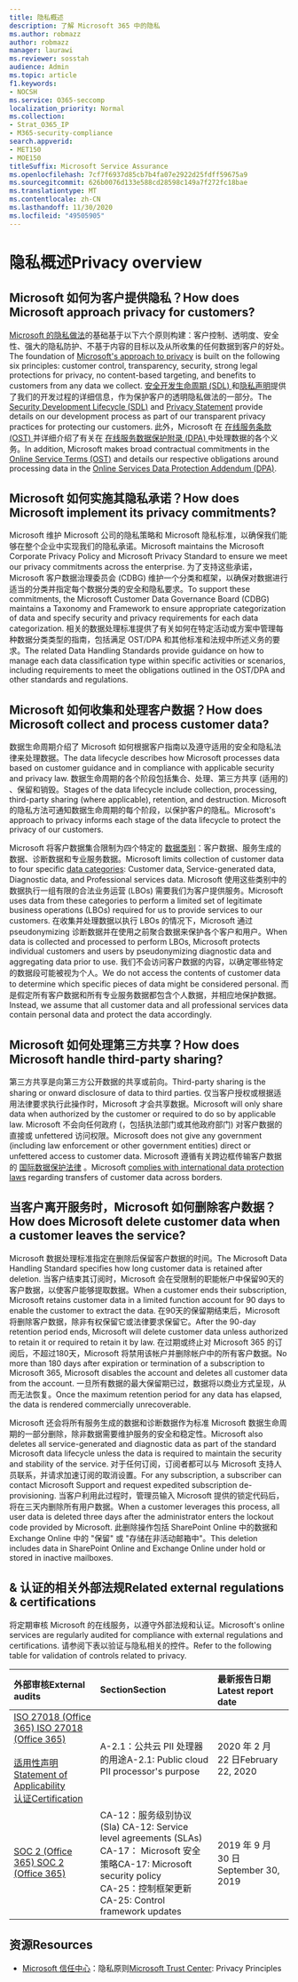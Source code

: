 ```yaml
---
title: 隐私概述
description: 了解 Microsoft 365 中的隐私
ms.author: robmazz
author: robmazz
manager: laurawi
ms.reviewer: sosstah
audience: Admin
ms.topic: article
f1.keywords:
- NOCSH
ms.service: O365-seccomp
localization_priority: Normal
ms.collection:
- Strat_O365_IP
- M365-security-compliance
search.appverid:
- MET150
- MOE150
titleSuffix: Microsoft Service Assurance
ms.openlocfilehash: 7cf7f6937d85cb7b4fa07e2922d25fdff59675a9
ms.sourcegitcommit: 626b0076d133e588cd28598c149a7f272fc18bae
ms.translationtype: MT
ms.contentlocale: zh-CN
ms.lasthandoff: 11/30/2020
ms.locfileid: "49505905"
---
```

# <a name="privacy-overview"></a><span data-ttu-id="d0f46-103">隐私概述</span><span class="sxs-lookup"><span data-stu-id="d0f46-103">Privacy overview</span></span>

## <a name="how-does-microsoft-approach-privacy-for-customers"></a><span data-ttu-id="d0f46-104">Microsoft 如何为客户提供隐私？</span><span class="sxs-lookup"><span data-stu-id="d0f46-104">How does Microsoft approach privacy for customers?</span></span>

<span data-ttu-id="d0f46-105">[Microsoft 的隐私做法](https://privacy.microsoft.com/#whatinformationwecollectmodule)的基础基于以下六个原则构建：客户控制、透明度、安全性、强大的隐私防护、不基于内容的目标以及从所收集的任何数据到客户的好处。</span><span class="sxs-lookup"><span data-stu-id="d0f46-105">The foundation of [Microsoft's approach to privacy](https://privacy.microsoft.com/#whatinformationwecollectmodule) is built on the following six principles: customer control, transparency, security, strong legal protections for privacy, no content-based targeting, and benefits to customers from any data we collect.</span></span> <span data-ttu-id="d0f46-106">[安全开发生命周期 (SDL) ](https://www.microsoft.com/securityengineering/sdl/)和[隐私声明](https://privacy.microsoft.com/privacystatement)提供了我们的开发过程的详细信息，作为保护客户的透明隐私做法的一部分。</span><span class="sxs-lookup"><span data-stu-id="d0f46-106">The [Security Development Lifecycle (SDL)](https://www.microsoft.com/securityengineering/sdl/) and [Privacy Statement](https://privacy.microsoft.com/privacystatement) provide details on our development process as part of our transparent privacy practices for protecting our customers.</span></span> <span data-ttu-id="d0f46-107">此外，Microsoft 在 [在线服务条款 (OST) ](https://www.microsoft.com/licensing/product-licensing/products) 并详细介绍了有关在 [在线服务数据保护附录 (DPA) ](https://www.microsoftvolumelicensing.com/DocumentSearch.aspx?Mode=3&DocumentTypeId=67)中处理数据的各个义务。</span><span class="sxs-lookup"><span data-stu-id="d0f46-107">In addition, Microsoft makes broad contractual commitments in the [Online Service Terms (OST)](https://www.microsoft.com/licensing/product-licensing/products) and details our respective obligations around processing data in the [Online Services Data Protection Addendum (DPA)](https://www.microsoftvolumelicensing.com/DocumentSearch.aspx?Mode=3&DocumentTypeId=67).</span></span>

## <a name="how-does-microsoft-implement-its-privacy-commitments"></a><span data-ttu-id="d0f46-108">Microsoft 如何实施其隐私承诺？</span><span class="sxs-lookup"><span data-stu-id="d0f46-108">How does Microsoft implement its privacy commitments?</span></span>

<span data-ttu-id="d0f46-109">Microsoft 维护 Microsoft 公司的隐私策略和 Microsoft 隐私标准，以确保我们能够在整个企业中实现我们的隐私承诺。</span><span class="sxs-lookup"><span data-stu-id="d0f46-109">Microsoft maintains the Microsoft Corporate Privacy Policy and Microsoft Privacy Standard to ensure we meet our privacy commitments across the enterprise.</span></span> <span data-ttu-id="d0f46-110">为了支持这些承诺，Microsoft 客户数据治理委员会 (CDBG) 维护一个分类和框架，以确保对数据进行适当的分类并指定每个数据分类的安全和隐私要求。</span><span class="sxs-lookup"><span data-stu-id="d0f46-110">To support these commitments, the Microsoft Customer Data Governance Board (CDBG) maintains a Taxonomy and Framework to ensure appropriate categorization of data and specify security and privacy requirements for each data categorization.</span></span> <span data-ttu-id="d0f46-111">相关的数据处理标准提供了有关如何在特定活动或方案中管理每种数据分类类型的指南，包括满足 OST/DPA 和其他标准和法规中所述义务的要求。</span><span class="sxs-lookup"><span data-stu-id="d0f46-111">The related Data Handling Standards provide guidance on how to manage each data classification type within specific activities or scenarios, including requirements to meet the obligations outlined in the OST/DPA and other standards and regulations.</span></span>

## <a name="how-does-microsoft-collect-and-process-customer-data"></a><span data-ttu-id="d0f46-112">Microsoft 如何收集和处理客户数据？</span><span class="sxs-lookup"><span data-stu-id="d0f46-112">How does Microsoft collect and process customer data?</span></span>

<span data-ttu-id="d0f46-113">数据生命周期介绍了 Microsoft 如何根据客户指南以及遵守适用的安全和隐私法律来处理数据。</span><span class="sxs-lookup"><span data-stu-id="d0f46-113">The data lifecycle describes how Microsoft processes data based on customer guidance and in compliance with applicable security and privacy law.</span></span> <span data-ttu-id="d0f46-114">数据生命周期的各个阶段包括集合、处理、第三方共享 (适用的) 、保留和销毁。</span><span class="sxs-lookup"><span data-stu-id="d0f46-114">Stages of the data lifecycle include collection, processing, third-party sharing (where applicable), retention, and destruction.</span></span> <span data-ttu-id="d0f46-115">Microsoft 的隐私方法可通知数据生命周期的每个阶段，以保护客户的隐私。</span><span class="sxs-lookup"><span data-stu-id="d0f46-115">Microsoft's approach to privacy informs each stage of the data lifecycle to protect the privacy of our customers.</span></span>

<span data-ttu-id="d0f46-116">Microsoft 将客户数据集合限制为四个特定的 [数据类别](https://www.microsoft.com/trust-center/privacy/customer-data-definitions?rtc=1)：客户数据、服务生成的数据、诊断数据和专业服务数据。</span><span class="sxs-lookup"><span data-stu-id="d0f46-116">Microsoft limits collection of customer data to four specific [data categories](https://www.microsoft.com/trust-center/privacy/customer-data-definitions?rtc=1): Customer data, Service-generated data, Diagnostic data, and Professional services data.</span></span> <span data-ttu-id="d0f46-117">Microsoft 使用这些类别中的数据执行一组有限的合法业务运营 (LBOs) 需要我们为客户提供服务。</span><span class="sxs-lookup"><span data-stu-id="d0f46-117">Microsoft uses data from these categories to perform a limited set of legitimate business operations (LBOs) required for us to provide services to our customers.</span></span> <span data-ttu-id="d0f46-118">在收集并处理数据以执行 LBOs 的情况下，Microsoft 通过 pseudonymizing 诊断数据并在使用之前聚合数据来保护各个客户和用户。</span><span class="sxs-lookup"><span data-stu-id="d0f46-118">When data is collected and processed to perform LBOs, Microsoft protects individual customers and users by pseudonymizing diagnostic data and aggregating data prior to use.</span></span> <span data-ttu-id="d0f46-119">我们不会访问客户数据的内容，以确定哪些特定的数据段可能被视为个人。</span><span class="sxs-lookup"><span data-stu-id="d0f46-119">We do not access the contents of customer data to determine which specific pieces of data might be considered personal.</span></span> <span data-ttu-id="d0f46-120">而是假定所有客户数据和所有专业服务数据都包含个人数据，并相应地保护数据。</span><span class="sxs-lookup"><span data-stu-id="d0f46-120">Instead, we assume that all customer data and all professional services data contain personal data and protect the data accordingly.</span></span>

## <a name="how-does-microsoft-handle-third-party-sharing"></a><span data-ttu-id="d0f46-121">Microsoft 如何处理第三方共享？</span><span class="sxs-lookup"><span data-stu-id="d0f46-121">How does Microsoft handle third-party sharing?</span></span>

<span data-ttu-id="d0f46-122">第三方共享是向第三方公开数据的共享或前向。</span><span class="sxs-lookup"><span data-stu-id="d0f46-122">Third-party sharing is the sharing or onward disclosure of data to third parties.</span></span> <span data-ttu-id="d0f46-123">仅当客户授权或根据适用法律要求执行此操作时，Microsoft 才会共享数据。</span><span class="sxs-lookup"><span data-stu-id="d0f46-123">Microsoft will only share data when authorized by the customer or required to do so by applicable law.</span></span> <span data-ttu-id="d0f46-124">Microsoft 不会向任何政府 (，包括执法部门或其他政府部门) 对客户数据的直接或 unfettered 访问权限。</span><span class="sxs-lookup"><span data-stu-id="d0f46-124">Microsoft does not give any government (including law enforcement or other government entities) direct or unfettered access to customer data.</span></span> <span data-ttu-id="d0f46-125">Microsoft 遵循有关跨边框传输客户数据的 [国际数据保护法律](https://www.microsoft.com/trust-center/privacy/data-location) 。</span><span class="sxs-lookup"><span data-stu-id="d0f46-125">Microsoft [complies with international data protection laws](https://www.microsoft.com/trust-center/privacy/data-location) regarding transfers of customer data across borders.</span></span>

## <a name="how-does-microsoft-delete-customer-data-when-a-customer-leaves-the-service"></a><span data-ttu-id="d0f46-126">当客户离开服务时，Microsoft 如何删除客户数据？</span><span class="sxs-lookup"><span data-stu-id="d0f46-126">How does Microsoft delete customer data when a customer leaves the service?</span></span>

<span data-ttu-id="d0f46-127">Microsoft 数据处理标准指定在删除后保留客户数据的时间。</span><span class="sxs-lookup"><span data-stu-id="d0f46-127">The Microsoft Data Handling Standard specifies how long customer data is retained after deletion.</span></span> <span data-ttu-id="d0f46-128">当客户结束其订阅时，Microsoft 会在受限制的职能帐户中保留90天的客户数据，以使客户能够提取数据。</span><span class="sxs-lookup"><span data-stu-id="d0f46-128">When a customer ends their subscription, Microsoft retains customer data in a limited function account for 90 days to enable the customer to extract the data.</span></span> <span data-ttu-id="d0f46-129">在90天的保留期结束后，Microsoft 将删除客户数据，除非有权保留它或法律要求保留它。</span><span class="sxs-lookup"><span data-stu-id="d0f46-129">After the 90-day retention period ends, Microsoft will delete customer data unless authorized to retain it or required to retain it by law.</span></span> <span data-ttu-id="d0f46-130">在过期或终止对 Microsoft 365 的订阅后，不超过180天，Microsoft 将禁用该帐户并删除帐户中的所有客户数据。</span><span class="sxs-lookup"><span data-stu-id="d0f46-130">No more than 180 days after expiration or termination of a subscription to Microsoft 365, Microsoft disables the account and deletes all customer data from the account.</span></span> <span data-ttu-id="d0f46-131">一旦所有数据的最大保留期已过，数据将以商业方式呈现，从而无法恢复。</span><span class="sxs-lookup"><span data-stu-id="d0f46-131">Once the maximum retention period for any data has elapsed, the data is rendered commercially unrecoverable.</span></span>

<span data-ttu-id="d0f46-132">Microsoft 还会将所有服务生成的数据和诊断数据作为标准 Microsoft 数据生命周期的一部分删除，除非数据需要维护服务的安全和稳定性。</span><span class="sxs-lookup"><span data-stu-id="d0f46-132">Microsoft also deletes all service-generated and diagnostic data as part of the standard Microsoft data lifecycle unless the data is required to maintain the security and stability of the service.</span></span> <span data-ttu-id="d0f46-133">对于任何订阅，订阅者都可以与 Microsoft 支持人员联系，并请求加速订阅的取消设置。</span><span class="sxs-lookup"><span data-stu-id="d0f46-133">For any subscription, a subscriber can contact Microsoft Support and request expedited subscription de-provisioning.</span></span> <span data-ttu-id="d0f46-134">当客户利用此过程时，管理员输入 Microsoft 提供的锁定代码后，将在三天内删除所有用户数据。</span><span class="sxs-lookup"><span data-stu-id="d0f46-134">When a customer leverages this process, all user data is deleted three days after the administrator enters the lockout code provided by Microsoft.</span></span> <span data-ttu-id="d0f46-135">此删除操作包括 SharePoint Online 中的数据和 Exchange Online 中的 "保留" 或 "存储在非活动邮箱中"。</span><span class="sxs-lookup"><span data-stu-id="d0f46-135">This deletion includes data in SharePoint Online and Exchange Online under hold or stored in inactive mailboxes.</span></span>

## <a name="related-external-regulations--certifications"></a><span data-ttu-id="d0f46-136">& 认证的相关外部法规</span><span class="sxs-lookup"><span data-stu-id="d0f46-136">Related external regulations & certifications</span></span>

<span data-ttu-id="d0f46-137">将定期审核 Microsoft 的在线服务，以遵守外部法规和认证。</span><span class="sxs-lookup"><span data-stu-id="d0f46-137">Microsoft's online services are regularly audited for compliance with external regulations and certifications.</span></span> <span data-ttu-id="d0f46-138">请参阅下表以验证与隐私相关的控件。</span><span class="sxs-lookup"><span data-stu-id="d0f46-138">Refer to the following table for validation of controls related to privacy.</span></span>

| <span data-ttu-id="d0f46-139">**外部审核**</span><span class="sxs-lookup"><span data-stu-id="d0f46-139">**External audits**</span></span> | <span data-ttu-id="d0f46-140">**Section**</span><span class="sxs-lookup"><span data-stu-id="d0f46-140">**Section**</span></span> | <span data-ttu-id="d0f46-141">**最新报告日期**</span><span class="sxs-lookup"><span data-stu-id="d0f46-141">**Latest report date**</span></span> |
|:--------------------|:------------|:-----------------------|  
| [<span data-ttu-id="d0f46-142">ISO 27018 (Office 365) </span><span class="sxs-lookup"><span data-stu-id="d0f46-142">ISO 27018 (Office 365)</span></span>](https://servicetrust.microsoft.com/ViewPage/MSComplianceGuideV3?command=Download&downloadType=Document&downloadId=d7864d4f-e053-4cc4-a964-fa526d07c3be&tab=7027ead0-3d6b-11e9-b9e1-290b1eb4cdeb&docTab=7027ead0-3d6b-11e9-b9e1-290b1eb4cdeb_ISO_Reports) <br><br> [<span data-ttu-id="d0f46-143">适用性声明</span><span class="sxs-lookup"><span data-stu-id="d0f46-143">Statement of Applicability</span></span>](https://servicetrust.microsoft.com/ViewPage/MSComplianceGuide?command=Download&downloadType=Document&downloadId=8ee1e46b-2ada-4e7b-bb7d-4c55a8cb6fcd&docTab=4ce99610-c9c0-11e7-8c2c-f908a777fa4d_ISO_Reports) <br> [<span data-ttu-id="d0f46-144">认证</span><span class="sxs-lookup"><span data-stu-id="d0f46-144">Certification</span></span>](https://servicetrust.microsoft.com/ViewPage/MSComplianceGuideV3?command=Download&downloadType=Document&downloadId=43e89534-f48d-42ea-a7a7-3523ff516036&tab=7027ead0-3d6b-11e9-b9e1-290b1eb4cdeb&docTab=7027ead0-3d6b-11e9-b9e1-290b1eb4cdeb_ISO_Reports) | <span data-ttu-id="d0f46-145">A-2.1：公共云 PII 处理器的用途</span><span class="sxs-lookup"><span data-stu-id="d0f46-145">A-2.1: Public cloud PII processor's purpose</span></span> | <span data-ttu-id="d0f46-146">2020 年 2 月 22 日</span><span class="sxs-lookup"><span data-stu-id="d0f46-146">February 22, 2020</span></span> |
| [<span data-ttu-id="d0f46-147">SOC 2 (Office 365) </span><span class="sxs-lookup"><span data-stu-id="d0f46-147">SOC 2 (Office 365)</span></span>](https://servicetrust.microsoft.com/ViewPage/MSComplianceGuideV3?command=Download&downloadType=Document&downloadId=fa062990-e758-4ddc-ace3-7fb21a301d09&tab=7027ead0-3d6b-11e9-b9e1-290b1eb4cdeb&docTab=7027ead0-3d6b-11e9-b9e1-290b1eb4cdeb_SOC_/_SSAE_16_Rep-11e9-b9e1-290b1eb4cdeb_SOC_/_SSAE_16_Reports) | <span data-ttu-id="d0f46-148">CA-12：服务级别协议 (Sla) </span><span class="sxs-lookup"><span data-stu-id="d0f46-148">CA-12: Service level agreements (SLAs)</span></span> <br> <span data-ttu-id="d0f46-149">CA-17： Microsoft 安全策略</span><span class="sxs-lookup"><span data-stu-id="d0f46-149">CA-17: Microsoft security policy</span></span> <br> <span data-ttu-id="d0f46-150">CA-25：控制框架更新</span><span class="sxs-lookup"><span data-stu-id="d0f46-150">CA-25: Control framework updates</span></span> | <span data-ttu-id="d0f46-151">2019 年 9 月 30 日</span><span class="sxs-lookup"><span data-stu-id="d0f46-151">September 30, 2019</span></span> |

## <a name="resources"></a><span data-ttu-id="d0f46-152">资源</span><span class="sxs-lookup"><span data-stu-id="d0f46-152">Resources</span></span>

- <span data-ttu-id="d0f46-153">[Microsoft 信任中心](https://www.microsoft.com/trust-center/privacy)：隐私原则</span><span class="sxs-lookup"><span data-stu-id="d0f46-153">[Microsoft Trust Center](https://www.microsoft.com/trust-center/privacy): Privacy Principles</span></span>
